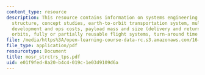 ```yaml
---
content_type: resource
description: This resource contains information on systems engineering process, orbiter
  structure, concept studies, earth-to-orbit transportation system, multi-year budgets,
  development and ops costs, payload mass and size (delivery and return), operational
  orbits, fully or partially reusable flight systems, turn-around time and entry cross-range.
file: /media/https%3A/open-learning-course-data-rc.s3.amazonaws.com/16-885j-aircraft-systems-engineering-fall-2005/e01f9fed8a20b4c4019c1e03d9109d6a_mosr_strctrs_tps.pdf
file_type: application/pdf
resourcetype: Document
title: mosr_strctrs_tps.pdf
uid: e01f9fed-8a20-b4c4-019c-1e03d9109d6a
---
```

